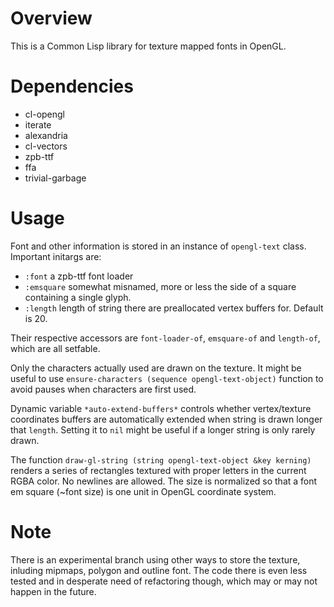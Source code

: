 # Overview

This is a Common Lisp library for texture mapped fonts in OpenGL.

# Dependencies

- cl-opengl
- iterate
- alexandria
- cl-vectors
- zpb-ttf
- ffa
- trivial-garbage

# Usage

Font and other information is stored in an instance of `opengl-text` class. Important initargs are:

- `:font` a zpb-ttf font loader
- `:emsquare` somewhat misnamed, more or less the side of a square containing a single glyph.
- `:length` length of string there are preallocated vertex buffers for. Default is 20.

Their respective accessors are `font-loader-of`, `emsquare-of` and `length-of`, which are all setfable.

Only the characters actually used are drawn on the texture. It might be useful to use `ensure-characters (sequence opengl-text-object)` function to avoid pauses when characters are first used.

Dynamic variable `*auto-extend-buffers*` controls whether vertex/texture coordinates buffers are automatically extended when string is drawn longer that `length`. Setting it to `nil` might be useful if a longer string is only rarely drawn.

The function `draw-gl-string (string opengl-text-object &key kerning)` renders a series of rectangles textured with proper letters in the current RGBA color. No newlines are allowed. The size is normalized so that a font em square (~font size) is one unit in OpenGL coordinate system.

# Note

There is an experimental branch using other ways to store the texture, inluding mipmaps, polygon and outline font. The code there is even less tested and in desperate need of refactoring though, which may or may not happen in the future.
